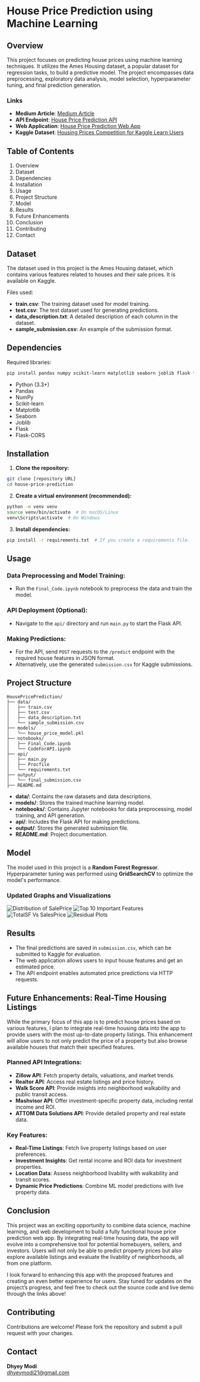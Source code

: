 # House Price Prediction using Machine Learning

## Overview

This project focuses on predicting house prices using machine learning techniques. It utilizes the Ames Housing dataset, a popular dataset for regression tasks, to build a predictive model. The project encompasses data preprocessing, exploratory data analysis, model selection, hyperparameter tuning, and final prediction generation.

### Links
- **Medium Article**: [Medium Article](https://medium.com/@dhyeymodi21/building-a-house-price-prediction-app-from-dataset-to-deployment-aebf68a9ae5c)
- **API Endpoint**: [House Price Prediction API](https://house-price-prediction-1-kmgf.onrender.com/predict)
- **Web Application**: [House Price Prediction Web App](https://house-price-prediction1.netlify.app)
- **Kaggle Dataset**: [Housing Prices Competition for Kaggle Learn Users](https://www.kaggle.com/competitions/home-data-for-ml-course)

## Table of Contents
1. Overview
2. Dataset
3. Dependencies
4. Installation
5. Usage
6. Project Structure
7. Model
8. Results
9. Future Enhancements
10. Conclusion
11. Contributing
12. Contact

## Dataset

The dataset used in this project is the Ames Housing dataset, which contains various features related to houses and their sale prices. It is available on Kaggle.

Files used:
- **train.csv**: The training dataset used for model training.
- **test.csv**: The test dataset used for generating predictions.
- **data_description.txt**: A detailed description of each column in the dataset.
- **sample_submission.csv**: An example of the submission format.

## Dependencies

Required libraries:
```bash
pip install pandas numpy scikit-learn matplotlib seaborn joblib flask flask-cors
```

- Python (3.3+)
- Pandas
- NumPy
- Scikit-learn
- Matplotlib
- Seaborn
- Joblib
- Flask
- Flask-CORS

## Installation

1. **Clone the repository:**
```bash
git clone [repository URL]
cd house-price-prediction
```

2. **Create a virtual environment (recommended):**
```bash
python -m venv venv
source venv/bin/activate  # On macOS/Linux
venv\Scripts\activate  # On Windows
```

3. **Install dependencies:**
```bash
pip install -r requirements.txt  # If you create a requirements file.
```

## Usage

### Data Preprocessing and Model Training:
- Run the `Final_Code.ipynb` notebook to preprocess the data and train the model.

### API Deployment (Optional):
- Navigate to the `api/` directory and run `main.py` to start the Flask API.

### Making Predictions:
- For the API, send `POST` requests to the `/predict` endpoint with the required house features in JSON format.
- Alternatively, use the generated `submission.csv` for Kaggle submissions.

## Project Structure

```
HousePricePrediction/
├── data/
│   ├── train.csv
│   ├── test.csv
│   ├── data_description.txt
│   └── sample_submission.csv
├── models/
│   └── house_price_model.pkl
├── notebooks/
│   ├── Final_Code.ipynb
│   └── CodeForAPI.ipynb
├── api/
│   ├── main.py
│   ├── Procfile
│   └── requirements.txt
├── output/
│   └── final_submission.csv
├── README.md
```
- **data/**: Contains the raw datasets and data descriptions.
- **models/**: Stores the trained machine learning model.
- **notebooks/**: Contains Jupyter notebooks for data preprocessing, model training, and API generation.
- **api/**: Includes the Flask API for making predictions.
- **output/**: Stores the generated submission file.
- **README.md**: Project documentation.

## Model

The model used in this project is a **Random Forest Regressor**. Hyperparameter tuning was performed using **GridSearchCV** to optimize the model's performance.

### Updated Graphs and Visualizations

![Distribution of SalePrice](https://github.com/dhyeymodi2001/House-Price-Prediction/blob/main/screenshots/Distribution%20of%20SalePrice.png)
![Top 10 Important Features](https://github.com/dhyeymodi2001/House-Price-Prediction/blob/main/screenshots/Top%2010%20important%20features.png)
![TotalSF Vs SalesPrice](https://github.com/dhyeymodi2001/House-Price-Prediction/blob/main/screenshots/TotalSF%20Vs%20SalesPrice.png)
![Residual Plots](https://github.com/dhyeymodi2001/House-Price-Prediction/blob/main/screenshots/residual%20plots.png)

## Results

- The final predictions are saved in `submission.csv`, which can be submitted to Kaggle for evaluation.
- The web application allows users to input house features and get an estimated price.
- The API endpoint enables automated price predictions via HTTP requests.

## Future Enhancements: Real-Time Housing Listings

While the primary focus of this app is to predict house prices based on various features, I plan to integrate real-time housing data into the app to provide users with the most up-to-date property listings. This enhancement will allow users to not only predict the price of a property but also browse available houses that match their specified features.

### Planned API Integrations:
- **Zillow API**: Fetch property details, valuations, and market trends.
- **Realtor API**: Access real estate listings and price history.
- **Walk Score API**: Provide insights into neighborhood walkability and public transit access.
- **Mashvisor API**: Offer investment-specific property data, including rental income and ROI.
- **ATTOM Data Solutions API**: Provide detailed property and real estate data.

### Key Features:
- **Real-Time Listings**: Fetch live property listings based on user preferences.
- **Investment Insights**: Get rental income and ROI data for investment properties.
- **Location Data**: Assess neighborhood livability with walkability and transit scores.
- **Dynamic Price Predictions**: Combine ML model predictions with live property data.

## Conclusion

This project was an exciting opportunity to combine data science, machine learning, and web development to build a fully functional house price prediction web app. By integrating real-time housing data, the app will evolve into a comprehensive tool for potential homebuyers, sellers, and investors. Users will not only be able to predict property prices but also explore available listings and evaluate the livability of neighborhoods, all from one platform.

I look forward to enhancing this app with the proposed features and creating an even better experience for users. Stay tuned for updates on the project’s progress, and feel free to check out the source code and live demo through the links above!

## Contributing

Contributions are welcome! Please fork the repository and submit a pull request with your changes.

## Contact

**Dhyey Modi**  
dhyeymodi21@gmail.com

